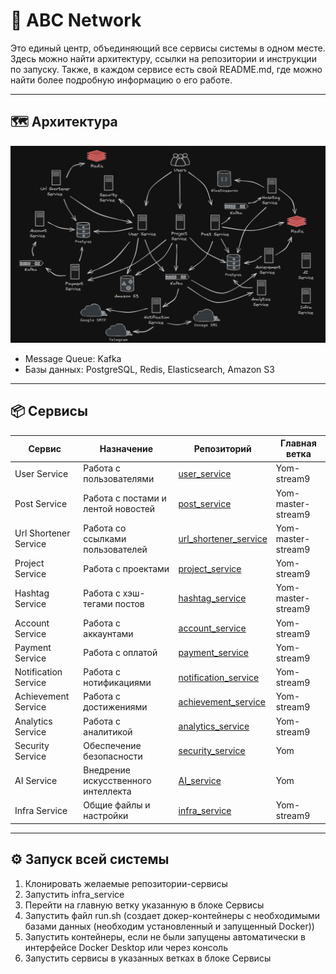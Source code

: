 # 🧩 ABC Network

Это единый центр, объединяющий все сервисы системы в одном месте. Здесь можно найти архитектуру, ссылки на репозитории и инструкции по запуску.
Также, в каждом сервисе есть свой README.md, где можно найти более подробную информацию о его работе.

---

## 🗺️ Архитектура

![Архитектура взаимодействия компонентов в приложении](ABC_Network_architecture.png)

- Message Queue: Kafka
- Базы данных: PostgreSQL, Redis, Elasticsearch, Amazon S3

---

## 📦 Сервисы

| Сервис                | Назначение                          | Репозиторий                                                                | Главная ветка        |
|-----------------------|-------------------------------------|----------------------------------------------------------------------------|----------------------|
| User Service          | Работа с пользователями             | [user_service](https://github.com/yom-yoom/user_service)                   | Yom-stream9          |
| Post Service          | Работа с постами и лентой новостей  | [post_service](https://github.com/yom-yoom/post_service)                   | Yom-master-stream9   |
| Url Shortener Service | Работа со ссылками пользователей    | [url_shortener_service](https://github.com/yom-yoom/url_shortener_service) | Yom-master-stream9   |
| Project Service       | Работа с проектами                  | [project_service](https://github.com/yom-yoom/project_service)             | Yom-stream9          |
| Hashtag Service       | Работа с хэш-тегами постов          | [hashtag_service](https://github.com/yom-yoom/hashtag_service)             | Yom-master-stream9   |
| Account Service       | Работа с аккаунтами                 | [account_service](https://github.com/yom-yoom/account_service)             | Yom-stream9          |
| Payment Service       | Работа с оплатой                    | [payment_service](https://github.com/yom-yoom/payment_service)             | Yom-stream9          |
| Notification Service  | Работа с нотификациями              | [notification_service](https://github.com/yom-yoom/notification_service)   | Yom-stream9          |
| Achievement Service   | Работа с достижениями               | [achievement_service](https://github.com/yom-yoom/achievement_service)     | Yom-stream9          |
| Analytics Service     | Работа с аналитикой                 | [analytics_service](https://github.com/yom-yoom/analytics_service)         | Yom-stream9          |
| Security Service      | Обеспечение безопасности            | [security_service](https://github.com/yom-yoom/security_service)           | Yom                  |
| AI Service            | Внедрение искусственного интеллекта | [AI_service](https://github.com/yom-yoom/AI_service)                       | Yom                  |
| Infra Service         | Общие файлы и настройки             | [infra_service](https://github.com/yom-yoom/infra_service)                 | Yom-stream9          |

---

## ⚙️ Запуск всей системы

1. Клонировать желаемые репозитории-сервисы
2. Запустить infra_service
3. Перейти на главную ветку указанную в блоке Сервисы
4. Запустить файл run.sh (создает докер-контейнеры с необходимыми базами данных (необходим установленный и запущенный Docker))
5. Запустить контейнеры, если не были запущены автоматически в интерфейсе Docker Desktop или через консоль
6. Запустить сервисы в указанных ветках в блоке Сервисы
